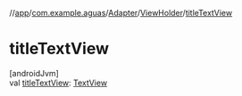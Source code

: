 //[app](../../../../index.md)/[com.example.aguas](../../index.md)/[Adapter](../index.md)/[ViewHolder](index.md)/[titleTextView](title-text-view.md)

# titleTextView

[androidJvm]\
val [titleTextView](title-text-view.md): [TextView](https://developer.android.com/reference/kotlin/android/widget/TextView.html)
